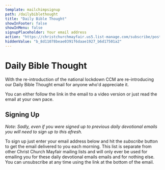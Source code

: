 ```yaml
---
template: mailchimpsignup
path: /dailybiblethought
title: "Daily Bible Thought"
showInFooter: false
showInMenu: false
signupPlaceholder: Your email address
action: "https://christchurchmayfair.us5.list-manage.com/subscribe/post?u=8d11078beae0391f6daae1927&amp;id=b6d17501a2"
hiddenValue: "b_8d11078beae0391f6daae1927_b6d17501a2"
---
```

Daily Bible Thought
=============================

With the re-introduction of the national lockdown CCM are re-introducing our Daily Bible Thought email for anyone who'd appreciate it.

You can either follow the link in the email to a video version or just read the email at your own pace.

Signing Up
-------------------

*Note: Sadly, even if you were signed up to previous daily devotional emails you will need to sign up to this afresh.*

To sign up just enter your email address below and hit the *subscribe* button to get the email delivered to you each morning. This list is separate from other Christ Church Mayfair mailing lists and will only ever be used for emailing you for these daily devotional emails emails and for nothing else. You can unsubscribe at any time using the link at the bottom of the email.